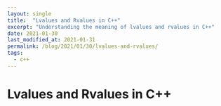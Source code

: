 ```yaml
---
layout: single
title:  "Lvalues and Rvalues in C++"
excerpt: "Understanding the meaning of lvalues and rvalues in C++"
date: 2021-01-30
last_modified_at: 2021-01-31
permalink: /blog/2021/01/30/lvalues-and-rvalues/
tags:
  - c++
---
```


# Lvalues and Rvalues in C++
